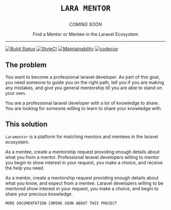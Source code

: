<div align="center">
<h1><pre><code>LARA MENTOR</code></pre></h1>
<i>COMING SOON</i>
<p>Find a Mentor or Mentee in the Laravel Ecosystem</p>
</div>

<hr />

[![Build Status](https://travis-ci.org/bahdcoder/laramentor.svg?branch=master)](https://travis-ci.org/bahdcoder/laramentor)
[![StyleCI](https://github.styleci.io/repos/138019410/shield?branch=master)](https://github.styleci.io/repos/138019410)
[![Maintainability](https://api.codeclimate.com/v1/badges/6afc2491eb59444f2322/maintainability)](https://codeclimate.com/github/bahdcoder/laramentor/maintainability)
[![codecov](https://codecov.io/gh/bahdcoder/laramentor/branch/master/graph/badge.svg)](https://codecov.io/gh/bahdcoder/laramentor)

## The problem

You want to become a professional laravel developer. As part of this goal, you need someone to guide you on the right path, tell you if you are making any mistakes, and give you general mentorship till you are able to stand on your own.

You are a professional laravel developer with a lot of knowledge to share. You are looking for someone willing to learn to share your knowledge with.

## This solution

`Laramentor` is a platform for matching mentors and mentees in the laravel ecosystem. 

As a mentee, create a mentorship request providing enough details about what you from a mentor. Professional laravel developers willing to mentor you begin to show interest in your request, you make a choice, and receive the help you need.

As a mentor, create a mentorship request providing enough details about what you know, and expect from a mentee. Laravel developers willing to be mentored show interest in your request, you make a choice, and begin to share your precious knowledge.

`MORE DOCUMENTATION COMING SOON ABOUT THIS PROJECT`

